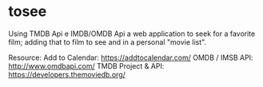 # tosee
Using TMDB Api e IMDB/OMDB Api a web application to seek for a favorite film; adding that to film to see and in a personal "movie list".

Resource:
Add to Calendar: https://addtocalendar.com/
OMDB / IMSB API: http://www.omdbapi.com/
TMDB Project & API: https://developers.themoviedb.org/
